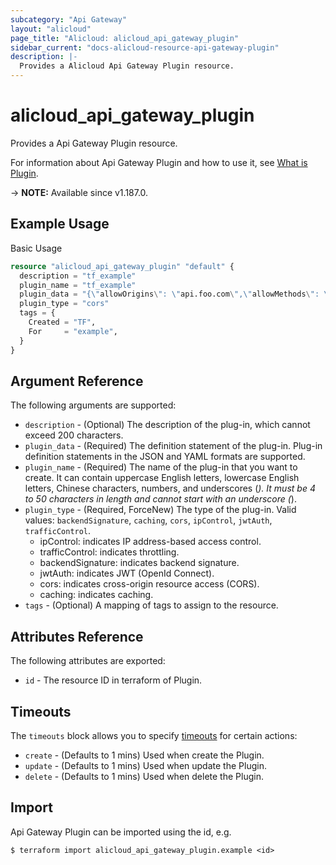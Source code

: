 ```yaml
---
subcategory: "Api Gateway"
layout: "alicloud"
page_title: "Alicloud: alicloud_api_gateway_plugin"
sidebar_current: "docs-alicloud-resource-api-gateway-plugin"
description: |-
  Provides a Alicloud Api Gateway Plugin resource.
---
```


# alicloud_api_gateway_plugin

Provides a Api Gateway Plugin resource.

For information about Api Gateway Plugin and how to use it, see [What is Plugin](https://www.alibabacloud.com/help/en/api-gateway/latest/create-an-plugin).

-> **NOTE:** Available since v1.187.0.

## Example Usage

Basic Usage

```terraform
resource "alicloud_api_gateway_plugin" "default" {
  description = "tf_example"
  plugin_name = "tf_example"
  plugin_data = "{\"allowOrigins\": \"api.foo.com\",\"allowMethods\": \"GET,POST,PUT,DELETE,HEAD,OPTIONS,PATCH\",\"allowHeaders\": \"Authorization,Accept,Accept-Ranges,Cache-Control,Range,Date,Content-Type,Content-Length,Content-MD5,User-Agent,X-Ca-Signature,X-Ca-Signature-Headers,X-Ca-Signature-Method,X-Ca-Key,X-Ca-Timestamp,X-Ca-Nonce,X-Ca-Stage,X-Ca-Request-Mode,x-ca-deviceid\",\"exposeHeaders\": \"Content-MD5,Server,Date,Latency,X-Ca-Request-Id,X-Ca-Error-Code,X-Ca-Error-Message\",\"maxAge\": 172800,\"allowCredentials\": true}"
  plugin_type = "cors"
  tags = {
    Created = "TF",
    For     = "example",
  }
}
```

## Argument Reference

The following arguments are supported:

* `description` - (Optional) The description of the plug-in, which cannot exceed 200 characters.
* `plugin_data` - (Required) The definition statement of the plug-in. Plug-in definition statements in the JSON and YAML formats are supported.
* `plugin_name` - (Required) The name of the plug-in that you want to create. It can contain uppercase English letters, lowercase English letters, Chinese characters, numbers, and underscores (_). It must be 4 to 50 characters in length and cannot start with an underscore (_).
* `plugin_type` - (Required, ForceNew) The type of the plug-in. Valid values: `backendSignature`, `caching`, `cors`, `ipControl`, `jwtAuth`, `trafficControl`.
  - ipControl: indicates IP address-based access control.
  - trafficControl: indicates throttling.
  - backendSignature: indicates backend signature.
  - jwtAuth: indicates JWT (OpenId Connect).
  - cors: indicates cross-origin resource access (CORS).
  - caching: indicates caching.
* `tags` - (Optional) A mapping of tags to assign to the resource.

## Attributes Reference

The following attributes are exported:

* `id` - The resource ID in terraform of Plugin.

## Timeouts

The `timeouts` block allows you to specify [timeouts](https://www.terraform.io/docs/configuration-0-11/resources.html#timeouts) for certain actions:

* `create` - (Defaults to 1 mins) Used when create the Plugin.
* `update` - (Defaults to 1 mins) Used when update the Plugin.
* `delete` - (Defaults to 1 mins) Used when delete the Plugin.


## Import

Api Gateway Plugin can be imported using the id, e.g.

```shell
$ terraform import alicloud_api_gateway_plugin.example <id>
```